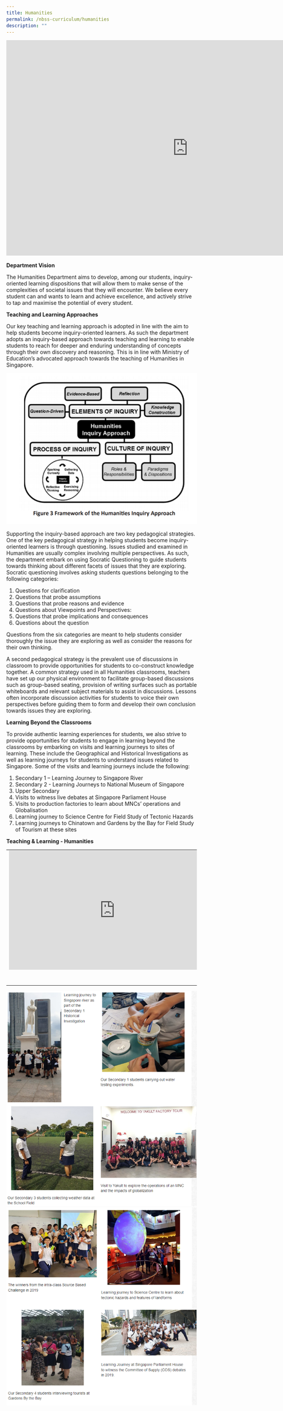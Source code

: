 ```yaml
---
title: Humanities
permalink: /nbss-curriculum/humanities
description: ""
---
```

<iframe src="https://docs.google.com/presentation/d/e/2PACX-1vSinux2Ox1yEaIe6Hh9I78nQKUqO6lHBEu8myKrXgfkbRaBSNuK7Vm19hw1bwIo1bgRKx38R73k0to2/embed?start=false&loop=false&delayms=10000" frameborder="0" width="960" height="569" allowfullscreen="true"></iframe>
<p><strong>Department Vision</strong></p>
<p>The Humanities Department aims to develop, among our students, inquiry-oriented learning dispositions that will allow them to make sense of the complexities of societal issues that they will encounter. We believe every student can and wants to learn and achieve excellence, and actively strive to tap and maximise the potential of every student.<br /></p>
<p><strong>Teaching and Learning Approaches</strong></p>
<p>Our key teaching and learning approach is adopted in line with the aim to help students become inquiry-oriented learners. As such the department adopts an inquiry-based approach towards teaching and learning to enable students to reach for deeper and enduring understanding of concepts through their own discovery and reasoning. This is in line with Ministry of Education&rsquo;s advocated approach towards the teaching of Humanities in Singapore.</p>
<img src="/images/hu1.png">
<p>Supporting the inquiry-based approach are two key pedagogical strategies. One of the key pedagogical strategy in helping students become inquiry-oriented learners is through questioning. Issues studied and examined in Humanities are usually complex involving multiple perspectives. As such, the department embark on using Socratic Questioning to guide students towards thinking about different facets of issues that they are exploring. Socratic questioning involves asking students questions belonging to the following categories:</p>
<ol>
<li>Questions for clarification</li>
<li>Questions that probe assumptions</li>
<li>Questions that probe reasons and evidence</li>
<li>Questions about Viewpoints and Perspectives:</li>
<li>Questions that probe implications and consequences</li>
<li>Questions about the question</li>
</ol>
<p>Questions from the six categories are meant to help students consider thoroughly the issue they are exploring as well as consider the reasons for their own thinking.</p>
<p>A second pedagogical strategy is the prevalent use of discussions in classroom to provide opportunities for students to co-construct knowledge together. A common strategy used in all Humanities classrooms, teachers have set up our physical environment to facilitate group-based discussions such as group-based seating, provision of writing surfaces such as portable whiteboards and relevant subject materials to assist in discussions. Lessons often incorporate discussion activities for students to voice their own perspectives before guiding them to form and develop their own conclusion towards issues they are exploring.&nbsp;</p>
<p><strong>Learning Beyond the Classrooms</strong></p>
<p>To provide authentic learning experiences for students, we also strive to provide opportunities for students to engage in learning beyond the classrooms by embarking on visits and learning journeys to sites of learning. These include the Geographical and Historical Investigations as well as learning journeys for students to understand issues related to Singapore. Some of the visits and learning journeys include the following:</p>
<ol>
<li>Secondary 1 &ndash; Learning Journey to Singapore River</li>
<li>Secondary 2 - Learning Journeys to National Museum of Singapore</li>
<li>Upper Secondary</li>
<li>Visits to witness live debates at Singapore Parliament House</li>
<li>Visits to production factories to learn about MNCs&rsquo; operations and Globalisation</li>
<li>Learning journey to Science Centre for Field Study of Tectonic Hazards</li>
<li>Learning journeys to Chinatown and Gardens by the Bay for Field Study of Tourism at these sites</li>
</ol>
<p><strong>Teaching &amp; Learning - Humanities</strong>&nbsp;</p>
<table>
<tbody>
<tr>
<td><iframe src="https://www.youtube.com/embed/WseBrGV7txQ" width="560" height="315" frameborder="0" allowfullscreen="allowfullscreen"></iframe><br /><br /><br /></td>
<td><iframe src="https://www.youtube.com/embed/K_73-DqCj0M" width="560" height="315" frameborder="0" allowfullscreen="allowfullscreen"></iframe></td>
<td><iframe src="https://www.youtube.com/embed/PPswoG5BqdQ" width="560" height="315" frameborder="0" allowfullscreen="allowfullscreen"></iframe></td>
</tr>
</tbody>
</table>
<img src="/images/hu2.png"><br>
<img src="/images/hu3.png">